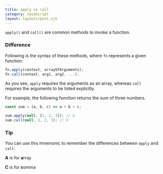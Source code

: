 ```yaml
---
title: apply vs call
category: JavaScript
layout: layouts/post.njk
---
```


`apply()` and `call()` are common methods to invoke a function.

### Difference

Following is the syntax of these methods, where `fn` represents a given function:

```js
fn.apply(context, arrayOfArguments);
fn.call(context, arg1, arg2, ...);
```

As you see, `apply` requires the arguments as an array, whereas `call` requires the arguments to be listed explicitly.

For example, the following function returns the sum of three numbers.

```js
const sum = (a, b, c) => a + b + c;

sum.apply(null, [1, 2, 3]); // 6
sum.call(null, 1, 2, 3); // 6
```

### Tip

You can use this mnemonic to remember the differences between `apply` and `call`:

**A** is for **a**rray

**C** is for **c**omma
